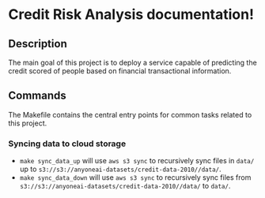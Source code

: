 # Credit Risk Analysis documentation!

## Description

The main goal of this project is to deploy a service capable of predicting the credit scored of people based on financial transactional information.

## Commands

The Makefile contains the central entry points for common tasks related to this project.

### Syncing data to cloud storage

* `make sync_data_up` will use `aws s3 sync` to recursively sync files in `data/` up to `s3://s3://anyoneai-datasets/credit-data-2010//data/`.
* `make sync_data_down` will use `aws s3 sync` to recursively sync files from `s3://s3://anyoneai-datasets/credit-data-2010//data/` to `data/`.


